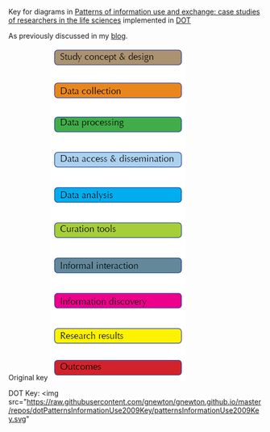 
Key for diagrams in
[Patterns of information use and exchange: case studies of researchers in the life sciences](http://www.rin.ac.uk/system/files/attachments/Patterns_information_use-REPORT_Nov09.pdf)
implemented in [DOT](https://en.wikipedia.org/wiki/DOT_(graph_description_language))

As previously discussed in my [blog](https://zzzoot.blogspot.ca/2009/11/data-life-cycle-patterns-in-life.html).

Original key ![Original key](https://github.com/gnewton/gnewton.github.io/blob/master/repos/dotPatternsInformationUse2009Key/d_rin2009_13.png)

DOT Key:
<img src="https://raw.githubusercontent.com/gnewton/gnewton.github.io/master/repos/dotPatternsInformationUse2009Key/patternsInformationUse2009Key.svg"
